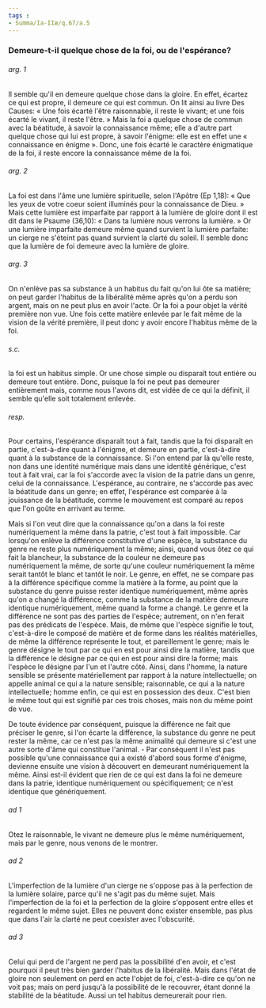 ```yaml
---
tags : 
- Summa/Ia-IIæ/q.67/a.5
---
```


### Demeure-t-il quelque chose de la foi, ou de l'espérance?

###### arg. 1
Il semble qu'il en demeure quelque chose dans la gloire. En effet, écartez ce qui est propre, il demeure ce qui est commun. On lit ainsi au livre Des Causes: « Une fois écarté l'être raisonnable, il reste le vivant; et une fois écarté le vivant, il reste l'être. » Mais la foi a quelque chose de commun avec la béatitude, à savoir la connaissance même; elle a d'autre part quelque chose qui lui est propre, à savoir l'énigme: elle est en effet une « connaissance en énigme ». Donc, une fois écarté le caractère énigmatique de la foi, il reste encore la connaissance même de la foi. 

###### arg. 2
La foi est dans l'âme une lumière spirituelle, selon l'Apôtre (Ep 1,18): « Que les yeux de votre coeur soient illuminés pour la connaissance de Dieu. » Mais cette lumière est imparfaite par rapport à la lumière de gloire dont il est dit dans le Psaume (36,10): « Dans ta lumière nous verrons la lumière. » Or une lumière imparfaite demeure même quand survient la lumière parfaite: un cierge ne s'éteint pas quand survient la clarté du soleil. Il semble donc que la lumière de foi demeure avec la lumière de gloire. 

###### arg. 3
On n'enlève pas sa substance à un habitus du fait qu'on lui ôte sa matière; on peut garder l'habitus de la libéralité même après qu'on a perdu son argent, mais on ne peut plus en avoir l'acte. Or la foi a pour objet la vérité première non vue. Une fois cette matière enlevée par le fait même de la vision de la vérité première, il peut donc y avoir encore l'habitus même de la foi. 

###### s.c.
la foi est un habitus simple. Or une chose simple ou disparaît tout entière ou demeure tout entière. Donc, puisque la foi ne peut pas demeurer entièrement mais, comme nous l'avons dit, est vidée de ce qui la définit, il semble qu'elle soit totalement enlevée. 

###### resp.
Pour certains, l'espérance disparaît tout à fait, tandis que la foi disparaît en partie, c'est-à-dire quant à l'énigme, et demeure en partie, c'est-à-dire quant à la substance de la connaissance. Si l'on entend par là qu'elle reste, non dans une identité numérique mais dans une identité générique, c'est tout à fait vrai, car la foi s'accorde avec la vision de la patrie dans un genre, celui de la connaissance. L'espérance, au contraire, ne s'accorde pas avec la béatitude dans un genre; en effet, l'espérance est comparée à la jouissance de la béatitude, comme le mouvement est comparé au repos que l'on goûte en arrivant au terme. 

Mais si l'on veut dire que la connaissance qu'on a dans la foi reste numériquement la même dans la patrie, c'est tout à fait impossible. Car lorsqu'on enlève la différence constitutive d'une espèce, la substance du genre ne reste plus numériquement la même; ainsi, quand vous ôtez ce qui fait la blancheur, la substance de la couleur ne demeure pas numériquement la même, de sorte qu'une couleur numériquement la même serait tantôt le blanc et tantôt le noir. Le genre, en effet, ne se compare pas à la différence spécifique comme la matière à la forme, au point que la substance du genre puisse rester identique numériquement, même après qu'on a changé la différence, comme la substance de la matière demeure identique numériquement, même quand la forme a changé. Le genre et la différence ne sont pas des parties de l'espèce; autrement, on n'en ferait pas des prédicats de l'espèce. Mais, de même que l'espèce signifie le tout, c'est-à-dire le composé de matière et de forme dans les réalités matérielles, de même la différence représente le tout, et pareillement le genre; mais le genre désigne le tout par ce qui en est pour ainsi dire la matière, tandis que la différence le désigne par ce qui en est pour ainsi dire la forme; mais l'espèce le désigne par l'un et l'autre côté. Ainsi, dans l'homme, la nature sensible se présente matériellement par rapport à la nature intellectuelle; on appelle animal ce qui a la nature sensible; raisonnable, ce qui a la nature intellectuelle; homme enfin, ce qui est en possession des deux. C'est bien le même tout qui est signifié par ces trois choses, mais non du même point de vue. 

De toute évidence par conséquent, puisque la différence ne fait que préciser le genre, si l'on écarte la différence, la substance du genre ne peut rester la même, car ce n'est pas la même animalité qui demeure si c'est une autre sorte d'âme qui constitue l'animal. - Par conséquent il n'est pas possible qu'une connaissance qui a existé d'abord sous forme d'énigme, devienne ensuite une vision à découvert en demeurant numériquement la même. Ainsi est-il évident que rien de ce qui est dans la foi ne demeure dans la patrie, identique numériquement ou spécifiquement; ce n'est identique que génériquement. 

###### ad 1
Otez le raisonnable, le vivant ne demeure plus le même numériquement, mais par le genre, nous venons de le montrer. 

###### ad 2
L'imperfection de la lumière d'un cierge ne s'oppose pas à la perfection de la lumière solaire, parce qu'il ne s'agit pas du même sujet. Mais l'imperfection de la foi et la perfection de la gloire s'opposent entre elles et regardent le même sujet. Elles ne peuvent donc exister ensemble, pas plus que dans l'air la clarté ne peut coexister avec l'obscurité. 

###### ad 3
Celui qui perd de l'argent ne perd pas la possibilité d'en avoir, et c'est pourquoi il peut très bien garder l'habitus de la libéralité. Mais dans l'état de gloire non seulement on perd en acte l'objet de foi, c'est-à-dire ce qu'on ne voit pas; mais on perd jusqu'à la possibilité de le recouvrer, étant donné la stabilité de la béatitude. Aussi un tel habitus demeurerait pour rien. 

